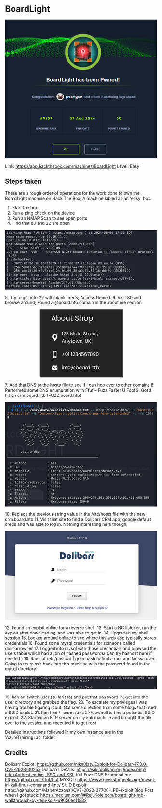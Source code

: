 # BoardLight

<p align="center">
<img src="./pwned.png?raw=true">
</p>

Link: https://app.hackthebox.com/machines/BoardLight
Level: Easy

## Steps taken

These are a rough order of operations for the work done to pwn the BoardLight machine on Hack The Box; A machine labled as an 'easy' box.

1. Start the box
2. Run a ping check on the device 
3. Run an NMAP Scan to see open ports
4. Find that 80 and 22 are open
<p align="center">
<img src="./nmap.png?raw=true">
</p>
5. Try to get into 22 with blank creds; Access Denied. 
6. Visit 80 and browse around; Found a @board.htb domain in the about me section
<p align="center">
<img src="./domain.png?raw=true">
</p>
7. Add that DNS to the hosts file to see if I can hop over to other domains 
8. Performed some DNS enumuration with Ffuf – Fuzz Faster U Fool 
9. Got a hit on crm.board.htb (FUZZ.board.htb)
<p align="center">
<img src="./fuzz.png?raw=true">
</p>
10. Replace the previous string value in the /etc/hosts file with the new crm.board.htb
11. Visit that site to find a Dolibarr CRM app; google default creds and was able to log in. Nothing interesting here though.
<p align="center">
<img src="./crmapp.png?raw=true">
</p>
12. Found an exploit online for a reverse shell. 
13. Start a NC listener, ran the exploit after downloading, and was able to get in.
14. Upgraded my shell session
15. Looked around online to see where this web app typically stores credentials
16. Found some mysql credentials for someone called dolibarrowner
17. Logged into mysql with those credentials and browsed the users table which had a ton of hashed passwords( Can try hashcat here if needed )
18. Ran cat /etc/passwd | grep bash to find a root and larissa user. Going to try to ssh back into this machine with the password found in the mysql directory.
<p align="center">
<img src="./linuxdiscovery.png?raw=true">
</p>
19. Ran an switch user (su larissa) and put that password in; got into the user directory and grabbed the flag.
20. To escalate my privleges I was having trouble figuring it out. Got some direction from some blogs that used a SUID explot.
21. Ran find / -perm /u=s 2>/dev/null to find a potential SUID exploit. 
22. Started an FTP server on my kali machine and brought the file over to the session and executed it to get root 


Detailed instructions followed in my own instance are in the 'AzureTrainingLab' folder.

## Credits

Dolibarr Explot: https://github.com/nikn0laty/Exploit-for-Dolibarr-17.0.0-CVE-2023-30253
Dolibarrr Details: https://wiki.dolibarr.org/index.php?title=Authentication,_SSO_and_SSL
ffuf Fuzz DNS Enumeration: https://github.com/ffuf/ffuf
MYSQL: https://www.geeksforgeeks.org/mysql-in-kali-linux-command-line/
SUID Exploit: https://github.com/MaherAzzouzi/CVE-2022-37706-LPE-exploit
Blog Post when I got stuck: https://medium.com/@RejuKole.com/boardlight-htb-walkthrough-by-reju-kole-69656ec11832



